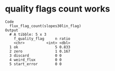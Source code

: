 # quality flags count works

    Code
      flux_flag_count(slopes30lin_flag)
    Output
      # A tibble: 5 x 3
        f_quality_flag     n ratio
        <chr>          <int> <dbl>
      1 ok                 5 0.833
      2 zero               1 0.167
      3 discard            0 0    
      4 weird_flux         0 0    
      5 start_error        0 0    

